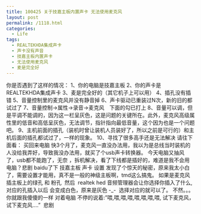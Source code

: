 ```yaml
---
title: 100425 关于技嘉主板内置声卡 无法使用麦克风
layout: post
permalink: /1118.html
categories:
  - Life
tags:
  - REALTEKHDA集成声卡
  - 声卡没有声音
  - 技嘉主板内置声卡
  - 无法使用麦克风
  - 麦是完全好
---
```

 你是否遇到了这样的情况： 1、你的电脑是技嘉主板 2、你的声卡是 REALTEKHDA集成声卡 3、麦是完全好的（其它机子上可以用） 4、插孔没有插错 5、音量控制里的麦克风并没有静音掉 6、声卡驱动已重装过N次，新的旧的都试过了 7、音量控制→属性→录音→麦克风　下面的勾已打上 8、音量可以调，但是平调不能调的，因为这一栏呈灰色，这是问题的关键所在。此外，麦克风高级属性里的低音和高低呈灰色，无法调节，指针指向最低音量，这个因为也是一个问题吧。 9、主机前面的插孔（装机时曾让装机人员装好了，所以之前是可行的）和主机后面的插孔都试过了，一样的现象。 10、寻找了很多高手还是无法解决 请往下面看： 买回来电脑 快3个月了，麦克风一直没办法用，我以为是总线当时装机的人没给我弄好，导致我没办法用，就买了个usb声卡转换器。 今天电脑又抽风了，usb都不能跑了，无奈 ，拆机解决，看了下线都是插好的，难道是我不会用电脑？悲剧 baidu了下 技嘉主板 声卡 设置 发现了个惊天的秘密，原来我太小白了，需要设置才能用，真不是一般的神级主板啊，tmd这么搞鬼。 如果是麦克风 插主板上的绿孔 和 粉孔  然后  realtek hed 音频管理器会让你选择你插入了什么,对应的孔插入以后 会变成白色，原来是灰色 -_-  选择对应的就可以了。 不然。。。你就跟我傻傻的一样 对着电脑 不停的说着:&#8221;喂,喂,喂,喂,喂,喂,喂,喂, 试下麦克风，试下麦克风&#8230;.&#8221;  悲剧 